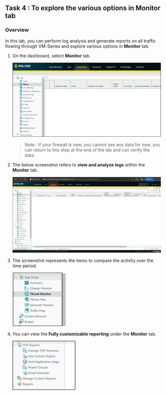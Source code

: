 ## Task 4 : To explore the various options in Monitor tab

### Overview

In this lab, you can perform log analysis and generate reports on all traffic flowing through VM-Series and explore various options in **Monitor** tab.

1. On the dashboard, select **Monitor** tab.

    ![](../images/image013.png)
    
    >Note : If your firewall is new, you cannot see any data for now, you can return to this step at the end of the lab and can verify the data.

1. The below screenshot refers to **view and analyze logs** within the **Monitor** tab.

    ![](../images/image014.png)
     
1. The screenshot represents the items to compare the activity over the time period.

    ![](../images/image015.png)
     
1. You can view the **Fully customizable reporting** under the **Monitor** tab.

    ![](../images/image016.png)
